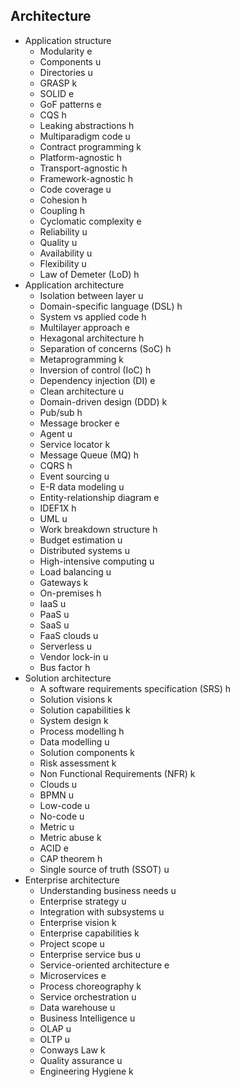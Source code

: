 ## Architecture

- Application structure
  - Modularity e
  - Components u
  - Directories u
  - GRASP k
  - SOLID e
  - GoF patterns e
  - CQS h
  - Leaking abstractions h
  - Multiparadigm code u
  - Contract programming k
  - Platform-agnostic h
  - Transport-agnostic h
  - Framework-agnostic h
  - Code coverage u
  - Cohesion h
  - Coupling h
  - Cyclomatic complexity e
  - Reliability u
  - Quality u
  - Availability u
  - Flexibility u
  - Law of Demeter (LoD) h
- Application architecture
  - Isolation between layer u
  - Domain-specific language (DSL) h
  - System vs applied code h
  - Multilayer approach e
  - Hexagonal architecture h
  - Separation of concerns (SoC) h
  - Metaprogramming k
  - Inversion of control (IoC) h
  - Dependency injection (DI) e
  - Clean architecture u
  - Domain-driven design (DDD) k
  - Pub/sub h
  - Message brocker e
  - Agent u
  - Service locator k
  - Message Queue (MQ) h
  - CQRS h
  - Event sourcing u
  - E-R data modeling u
  - Entity-relationship diagram e
  - IDEF1X h
  - UML u
  - Work breakdown structure h
  - Budget estimation u
  - Distributed systems u
  - High-intensive computing u
  - Load balancing u
  - Gateways k
  - On-premises h
  - IaaS u
  - PaaS u
  - SaaS u
  - FaaS clouds u
  - Serverless u
  - Vendor lock-in u
  - Bus factor h
- Solution architecture
  - A software requirements specification (SRS) h
  - Solution visions k
  - Solution capabilities k
  - System design k
  - Process modelling h
  - Data modelling u
  - Solution components k
  - Risk assessment k
  - Non Functional Requirements (NFR) k
  - Clouds u
  - BPMN u
  - Low-code u
  - No-code u
  - Metric u
  - Metric abuse k
  - ACID e
  - CAP theorem h
  - Single source of truth (SSOT) u
- Enterprise architecture
  - Understanding business needs u
  - Enterprise strategy u
  - Integration with subsystems u
  - Enterprise vision k
  - Enterprise capabilities k
  - Project scope u
  - Enterprise service bus u
  - Service-oriented architecture e
  - Microservices e
  - Process choreography k
  - Service orchestration u
  - Data warehouse u
  - Business Intelligence u
  - OLAP u
  - OLTP u
  - Conways Law k
  - Quality assurance u
  - Engineering Hygiene k
